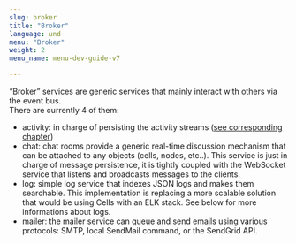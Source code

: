 ```yaml
---
slug: broker
title: "Broker"
language: und
menu: "Broker"
weight: 2
menu_name: menu-dev-guide-v7

---
```


“Broker” services are generic services that mainly interact with others via the event bus.  
There are currently 4 of them:

- activity: in charge of persisting the activity streams ([see corresponding chapter](https://pydio.com/en/docs/developer-guide/activity-streams))
- chat: chat rooms provide a generic real-time discussion mechanism that can be attached to any objects (cells, nodes, etc..). This service is just in charge of message persistence, it is tightly coupled with the WebSocket service that listens and broadcasts messages to the clients.
- log: simple log service that indexes JSON logs and makes them searchable. This implementation is replacing a more scalable solution that would be using Cells with an ELK stack. See below for more informations about logs.
- mailer: the mailer service can queue and send emails using various protocols: SMTP, local SendMail command, or the SendGrid API.
